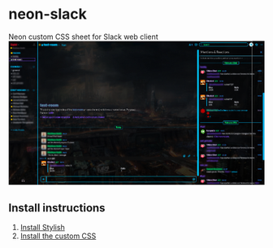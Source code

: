 # neon-slack
Neon custom CSS sheet for Slack web client
![Example image](https://raw.githubusercontent.com/Matthew-Smith/neon-slack/master/full.png)

## Install instructions
1. [Install Stylish](https://userstyles.org/help/stylish)
2. [Install the custom CSS](https://userstyles.org/styles/124658/neon-slack)
